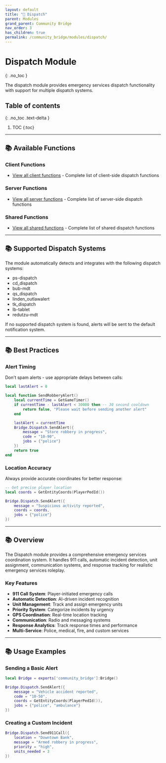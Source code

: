 ```yaml
---
layout: default
title: "🚨 Dispatch"
parent: Modules
grand_parent: Community Bridge
nav_order: 3
has_children: true
permalink: /community_bridge/modules/dispatch/
---
```


# Dispatch Module
{: .no_toc }

The dispatch module provides emergency services dispatch functionality with support for multiple dispatch systems.

## Table of contents
{: .no_toc .text-delta }

1. TOC
{:toc}

---

## 📚 Available Functions

### Client Functions
- [View all client functions](client/functions/) - Complete list of client-side dispatch functions

### Server Functions
- [View all server functions](server/functions/) - Complete list of server-side dispatch functions

### Shared Functions
- [View all shared functions](shared/functions/) - Complete list of shared dispatch functions

---

## 📚 Supported Dispatch Systems

The module automatically detects and integrates with the following dispatch systems:
- ps-dispatch
- cd_dispatch
- bub-mdt
- qs_dispatch
- linden_outlawalert
- tk_dispatch
- lb-tablet
- redutzu-mdt

If no supported dispatch system is found, alerts will be sent to the default notification system.

---

## 📚 Best Practices

### Alert Timing
Don't spam alerts - use appropriate delays between calls:

```lua
local lastAlert = 0

local function SendRobberyAlert()
    local currentTime = GetGameTimer()
    if currentTime - lastAlert < 30000 then -- 30 second cooldown
        return false, "Please wait before sending another alert"
    end

    lastAlert = currentTime
    Bridge.Dispatch.SendAlert({
        message = "Store robbery in progress",
        code = "10-90",
        jobs = {"police"}
    })
    return true
end
```

### Location Accuracy
Always provide accurate coordinates for better response:

```lua
-- Get precise player location
local coords = GetEntityCoords(PlayerPedId())

Bridge.Dispatch.SendAlert({
    message = "Suspicious activity reported",
    coords = coords,
    jobs = {"police"}
})
```

---

## 📚 Overview

The Dispatch module provides a comprehensive emergency services coordination system. It handles 911 calls, automatic incident detection, unit assignment, communication systems, and response tracking for realistic emergency services roleplay.

### Key Features

- **911 Call System**: Player-initiated emergency calls
- **Automatic Detection**: AI-driven incident recognition
- **Unit Management**: Track and assign emergency units
- **Priority System**: Categorize incidents by urgency
- **GPS Coordination**: Real-time location tracking
- **Communication**: Radio and messaging systems
- **Response Analytics**: Track response times and performance
- **Multi-Service**: Police, medical, fire, and custom services

---

## 📚 Usage Examples

### Sending a Basic Alert

```lua
local Bridge = exports['community_bridge']:Bridge()

Bridge.Dispatch.SendAlert({
    message = "Vehicle accident reported",
    code = "10-50",
    coords = GetEntityCoords(PlayerPedId()),
    jobs = {"police", "ambulance"}
})
```

### Creating a Custom Incident

```lua
Bridge.Dispatch.Send911Call({
    location = "Downtown Bank",
    message = "Armed robbery in progress",
    priority = "high",
    units_needed = 3
})
```
